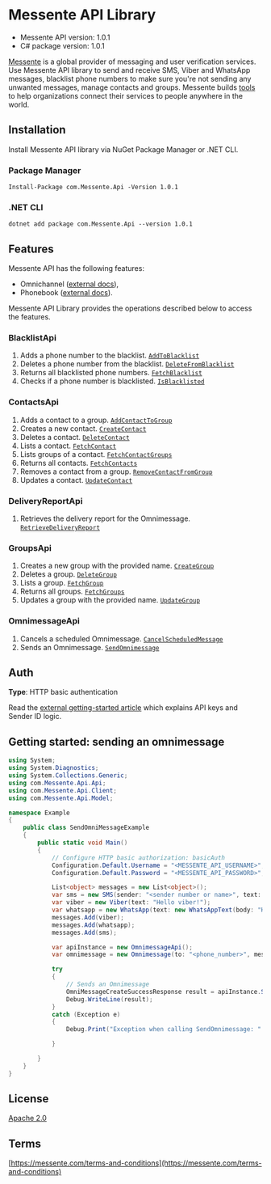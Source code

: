 # Messente API Library

- Messente API version: 1.0.1
- C# package version: 1.0.1

[Messente](https://messente.com) is a global provider of messaging and user verification services. Use Messente API library to send and receive SMS, Viber and WhatsApp messages, blacklist phone numbers to make sure you&#39;re not sending any unwanted messages, manage contacts and groups.  Messente builds [tools](https://messente.com/documentation) to help organizations connect their services to people anywhere in the world.

## Installation

Install Messente API library via NuGet Package Manager or .NET CLI.

### Package Manager

`Install-Package com.Messente.Api -Version 1.0.1`

### .NET CLI

`dotnet add package com.Messente.Api --version 1.0.1`

## Features

Messente API has the following features:

- Omnichannel ([external docs](https://messente.com/documentation/omnichannel-api)),
- Phonebook ([external docs](https://messente.com/documentation/phonebook-api)).

Messente API Library provides the operations described below to access the features.

### BlacklistApi

1. Adds a phone number to the blacklist. [`AddToBlacklist`](docs/BlacklistApi.md#addtoblacklist)
1. Deletes a phone number from the blacklist. [`DeleteFromBlacklist`](docs/BlacklistApi.md#deletefromblacklist)
1. Returns all blacklisted phone numbers. [`FetchBlacklist`](docs/BlacklistApi.md#fetchblacklist)
1. Checks if a phone number is blacklisted. [`IsBlacklisted`](docs/BlacklistApi.md#isblacklisted)

### ContactsApi

1. Adds a contact to a group. [`AddContactToGroup`](docs/ContactsApi.md#addcontacttogroup)
1. Creates a new contact. [`CreateContact`](docs/ContactsApi.md#createcontact)
1. Deletes a contact. [`DeleteContact`](docs/ContactsApi.md#deletecontact)
1. Lists a contact. [`FetchContact`](docs/ContactsApi.md#fetchcontact)
1. Lists groups of a contact. [`FetchContactGroups`](docs/ContactsApi.md#fetchcontactgroups)
1. Returns all contacts. [`FetchContacts`](docs/ContactsApi.md#fetchcontacts)
1. Removes a contact from a group. [`RemoveContactFromGroup`](docs/ContactsApi.md#removecontactfromgroup)
1. Updates a contact. [`UpdateContact`](docs/ContactsApi.md#updatecontact)

### DeliveryReportApi

1. Retrieves the delivery report for the Omnimessage. [`RetrieveDeliveryReport`](docs/DeliveryReportApi.md#retrievedeliveryreport)

### GroupsApi

1. Creates a new group with the provided name. [`CreateGroup`](docs/GroupsApi.md#creategroup)
1. Deletes a group. [`DeleteGroup`](docs/GroupsApi.md#deletegroup)
1. Lists a group. [`FetchGroup`](docs/GroupsApi.md#fetchgroup)
1. Returns all groups. [`FetchGroups`](docs/GroupsApi.md#fetchgroups)
1. Updates a group with the provided name. [`UpdateGroup`](docs/GroupsApi.md#updategroup)

### OmnimessageApi

1. Cancels a scheduled Omnimessage. [`CancelScheduledMessage`](docs/OmnimessageApi.md#cancelscheduledmessage)
1. Sends an Omnimessage. [`SendOmnimessage`](docs/OmnimessageApi.md#sendomnimessage)

## Auth

**Type**: HTTP basic authentication

Read the [external getting-started article](https://messente.com/documentation/getting-started) which explains API keys and Sender ID logic.

## Getting started: sending an omnimessage

```cs
using System;
using System.Diagnostics;
using System.Collections.Generic;
using com.Messente.Api.Api;
using com.Messente.Api.Client;
using com.Messente.Api.Model;

namespace Example
{
    public class SendOmniMessageExample
    {
        public static void Main()
        {
            // Configure HTTP basic authorization: basicAuth
            Configuration.Default.Username = "<MESSENTE_API_USERNAME>";
            Configuration.Default.Password = "<MESSENTE_API_PASSWORD>";

            List<object> messages = new List<object>();
            var sms = new SMS(sender: "<sender number or name>", text: "Hello SMS!");
            var viber = new Viber(text: "Hello viber!");
            var whatsapp = new WhatsApp(text: new WhatsAppText(body: "Hello WhatsApp!"));
            messages.Add(viber);
            messages.Add(whatsapp);
            messages.Add(sms);

            var apiInstance = new OmnimessageApi();
            var omnimessage = new Omnimessage(to: "<phone_number>", messages: messages);

            try
            {
                // Sends an Omnimessage
                OmniMessageCreateSuccessResponse result = apiInstance.SendOmnimessage(omnimessage);
                Debug.WriteLine(result);
            }
            catch (Exception e)
            {
                Debug.Print("Exception when calling SendOmnimessage: " + e.Message);

            }

        }
    }
}

```

## License

[Apache 2.0](http://www.apache.org/licenses/LICENSE-2.0.html)

## Terms

[https://messente.com/terms-and-conditions](https://messente.com/terms-and-conditions)
